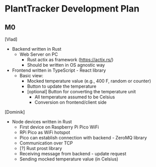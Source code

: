 # PlantTracker Development Plan

## M0

[Vlad]
- Backend written in Rust
  - Web Server on PC
    - Rust actix as framework (https://actix.rs/)
    - Should be written in OS agnostic way
- Frontend written in TypeScript - React library
    - Basic view:
      - Mocked temperature value (e.g., 400 F, random or counter)
      - Button to update the temperature
      - [optional] Button for converting the temperature unit
        - All temperature assumed to be Celsius
        - Conversion on frontend/client side

[Dominik]
- Node devices written in Rust
  - First device on Raspberry Pi Pico WiFi
  - RPi Pico as WiFi hotspot
  - Pico can establish connection with backend - ZeroMQ library
  - Communication over TCP
  - [?] Rust prost library
  - Receiving message from backend - update request
  - Sending mocked temperature value (in Celsius)
